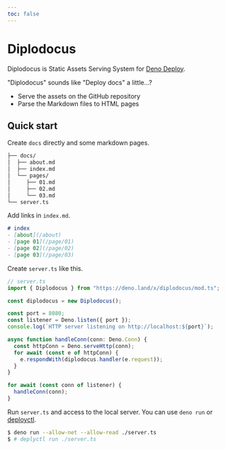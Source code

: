 ```yaml
---
toc: false
---
```


# Diplodocus

Diplodocus is Static Assets Serving System for
[Deno Deploy](https://deno.com/deploy).

"Diplodocus" sounds like "Deploy docs" a little...?

- Serve the assets on the GitHub repository
- Parse the Markdown files to HTML pages

## Quick start

Create `docs` directly and some markdown pages.

```sh
├── docs/
│  ├── about.md
│  ├── index.md
│  └── pages/
│     ├── 01.md
│     ├── 02.md
│     └── 03.md
└── server.ts
```

Add links in `index.md`.

```md
# index
- [about](/about)
- [page 01](/page/01)
- [page 02](/page/02)
- [page 03](/page/03)
```

Create `server.ts` like this.

```ts
// server.ts
import { Diplodocus } from "https://deno.land/x/diplodocus/mod.ts";

const diplodocus = new Diplodocus();

const port = 8080;
const listener = Deno.listen({ port });
console.log(`HTTP server listening on http://localhost:${port}`);

async function handleConn(conn: Deno.Conn) {
  const httpConn = Deno.serveHttp(conn);
  for await (const e of httpConn) {
    e.respondWith(diplodocus.handler(e.request));
  }
}

for await (const conn of listener) {
  handleConn(conn);
}
```

Run `server.ts` and access to the local server. You can use `deno run` or
[deployctl](https://github.com/denoland/deployctl).

```sh
$ deno run --allow-net --allow-read ./server.ts
$ # deplyctl run ./server.ts
```
